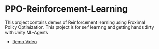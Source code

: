 # PPO-Reinforcement-Learning
This project contains demos of Reinforcement learning using Proximal Policy Optimization. This project is for self learning and getting hands dirty with Unity ML-Agents

- [Demo Video](https://www.youtube.com/watch?v=gDcKec4JbSg)
